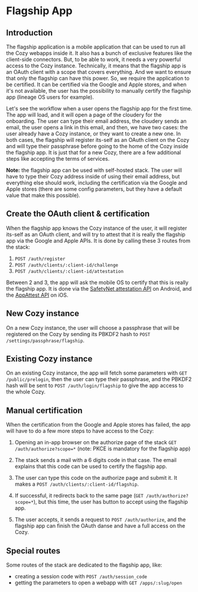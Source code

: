 # Flagship App

## Introduction

The flagship application is a mobile application that can be used to run all
the Cozy webapps inside it. It also has a bunch of exclusive features like the
client-side connectors. But, to be able to work, it needs a very powerful
access to the Cozy instance. Technically, it means that the flagship app is an
OAuth client with a scope that covers everything. And we want to ensure that
only the flagship can have this power. So, we require the application to be
certified. It can be certified via the Google and Apple stores, and when it's
not available, the user has the possibility to manually certify the flagship
app (lineage OS users for example).

Let's see the workflow when a user opens the flagship app for the first time.
The app will load, and it will open a page of the cloudery for the onboarding.
The user can type their email address, the cloudery sends an email, the user
opens a link in this email, and then, we have two cases: the user already have
a Cozy instance, or they want to create a new one. In both cases, the flagship
will register its-self as an OAuth client on the Cozy and will type their
passphrase before going to the home of the Cozy inside the flagship app. It is
just that for a new Cozy, there are a few additional steps like accepting the
terms of services.

**Note:** the flagship app can be used with self-hosted stack. The user will
have to type their Cozy address inside of using their email address, but
everything else should work, including the certification via the Google and
Apple stores (there are some config parameters, but they have a default value
that make this possible).

## Create the OAuth client & certification

When the flagship app knows the Cozy instance of the user, it will register
its-self as an OAuth client, and will try to attest that it is really the
flagship app via the Google and Apple APIs. It is done by calling these 3
routes from the stack:

1. `POST /auth/register`
2. `POST /auth/clients/:client-id/challenge`
3. `POST /auth/clients/:client-id/attestation`

Between 2 and 3, the app will ask the mobile OS to certify that this is really
the flagship app. It is done via the [SafetyNet attestation
API](https://developer.android.com/training/safetynet/attestation) on Android,
and the [AppAttest API](https://developer.apple.com/documentation/devicecheck)
on iOS.

## New Cozy instance

On a new Cozy instance, the user will choose a passphrase that will be
registered on the Cozy by sending its PBKDF2 hash to
`POST /settings/passphrase/flagship`.

## Existing Cozy instance

On an existing Cozy instance, the app will fetch some parameters with
`GET /public/prelogin`, then the user can type their passphrase, and the PBKDF2
hash will be sent to `POST /auth/login/flagship` to give the app access to the
whole Cozy.

## Manual certification

When the certification from the Google and Apple stores has failed, the app
will have to do a few more steps to have access to the Cozy:

1. Opening an in-app browser on the authorize page of the stack
   `GET /auth/authorize?scope=*`
   (note: PKCE is mandatory for the flagship app)

2. The stack sends a mail with a 6 digits code in that case. The email explains
   that this code can be used to certify the flagship app.

3. The user can type this code on the authorize page and submit it. It makes
   a `POST /auth/clients/:client-id/flagship`.

4. If successful, it redirects back to the same page
   (`GET /auth/authorize?scope=*`), but this time, the user has button to
   accept using the flagship app.

5. The user accepts, it sends a request to `POST /auth/authorize`, and the
   flagship app can finish the OAuth danse and have a full access on the Cozy.

## Special routes

Some routes of the stack are dedicated to the flagship app, like:

- creating a session code with `POST /auth/session_code`
- getting the parameters to open a webapp with `GET /apps/:slug/open`
